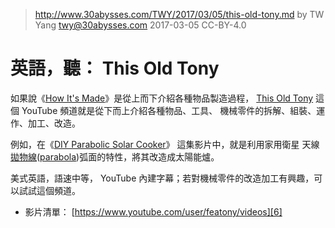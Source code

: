 ﻿> http://www.30abysses.com/TWY/2017/03/05/this-old-tony.md
> by TW Yang <twy@30abysses.com> 2017-03-05 CC-BY-4.0

# 英語，聽： This Old Tony

如果說《[How It's Made][2]》是從上而下介紹各種物品製造過程，
[This Old Tony][1]  這個 YouTube  頻道就是從下而上介紹各種物品、工具、
機械零件的拆解、組裝、運作、加工、改造。

[1]: https://www.youtube.com/channel/UC5NO8MgTQKHAWXp6z8Xl7yQ
[2]: http://www.30abysses.com/TWY/2016/12/13/how-its-made.html

例如，在《[DIY Parabolic Solar Cooker][3]》 這集影片中，就是利用家用衛星
天線[拋物線][4]([parabola][5])弧面的特性，將其改造成太陽能爐。

[3]: https://www.youtube.com/watch?v=bPoOvy3elD8
[4]: https://zh.wikipedia.org/zh-tw/%E6%8A%9B%E7%89%A9%E7%BA%BF
[5]: https://en.wikipedia.org/wiki/Parabola

美式英語，語速中等， YouTube  內建字幕；若對機械零件的改造加工有興趣，可
以試試這個頻道。

* 影片清單： [https://www.youtube.com/user/featony/videos][6]

[6]: https://www.youtube.com/user/featony/videos
